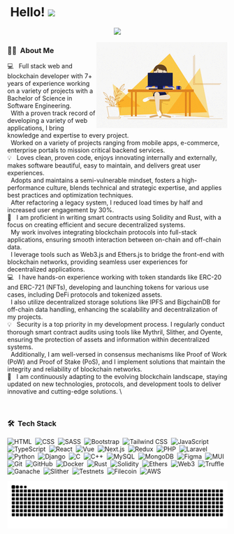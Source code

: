 # &nbsp;Hello! <img src="https://raw.githubusercontent.com/MartinHeinz/MartinHeinz/master/wave.gif" height="21">

<p align="center">
  <img src="https://github-profile-trophy.vercel.app/?username=dragonsea0927&theme=gitdimmed&column=5" />
</p>

<img alt="Night Coding" src="/hello-github-large.gif" align="right"/>

### 👩‍💻 &nbsp;About Me


💻 &nbsp; Full stack web and blockchain developer with 7+ years of experience working on a variety of projects with a Bachelor of Science in Software Engineering. \
   &nbsp; With a proven track record of developing a variety of web applications, I bring knowledge and expertise to every project.\
   &nbsp; Worked on a variety of projects ranging from mobile apps, e-commerce, enterprise portals to mission critical backend services.\
💡 &nbsp; Loves clean, proven code, enjoys innovating internally and externally, makes software beautiful, easy to maintain, and delivers great user experiences. \
  &nbsp; Adopts and maintains a semi-vulnerable mindset, fosters a high-performance culture, blends technical and strategic expertise, and applies best practices and optimization techniques. \
  &nbsp; After refactoring a legacy system, I reduced load times by half and increased user engagement by 30%. \
🌱 &nbsp; I am proficient in writing smart contracts using Solidity and Rust, with a focus on creating efficient and secure decentralized systems. \
   &nbsp; My work involves integrating blockchain protocols into full-stack applications, ensuring smooth interaction between on-chain and off-chain data. \
   &nbsp; I leverage tools such as Web3.js and Ethers.js to bridge the front-end with blockchain networks, providing seamless user experiences for decentralized applications. \
💻 &nbsp; I have hands-on experience working with token standards like ERC-20 and ERC-721 (NFTs), developing and launching tokens for various use cases, including DeFi protocols and tokenized assets. \
   &nbsp; I also utilize decentralized storage solutions like IPFS and BigchainDB for off-chain data handling, enhancing the scalability and decentralization of my projects. \
💡 &nbsp; Security is a top priority in my development process. I regularly conduct thorough smart contract audits using tools like Mythril, Slither, and Oyente, ensuring the protection of assets and information within decentralized systems. \
   &nbsp; Additionally, I am well-versed in consensus mechanisms like Proof of Work (PoW) and Proof of Stake (PoS), and I implement solutions that maintain the integrity and reliability of blockchain networks. \
🌱 &nbsp; I am continuously adapting to the evolving blockchain landscape, staying updated on new technologies, protocols, and development tools to deliver innovative and cutting-edge solutions. \

<br/>

### 🛠 &nbsp;Tech Stack


![HTML](https://img.shields.io/badge/-HTML-05122A?style=for-the-badge&logo=HTML5)&nbsp;
![CSS](https://img.shields.io/badge/-CSS-05122A?style=for-the-badge&logo=CSS3&logoColor=1572B6)&nbsp;
![SASS](https://img.shields.io/badge/-SASS-05122A?style=for-the-badge&logo=sass&logoColor=CC6699)&nbsp;
![Bootstrap](https://img.shields.io/badge/-Bootstrap-05122A?style=for-the-badge&logo=bootstrap&logoColor=563D7C)&nbsp;
![Tailwind CSS](https://img.shields.io/badge/-TailwindCSS-05122A?style=for-the-badge&logo=tailwindCSS&logoColor=06B6D4)&nbsp;
![JavaScript](https://img.shields.io/badge/-JavaScript-05122A?style=for-the-badge&logo=javascript)&nbsp;
![TypeScript](https://img.shields.io/badge/-TypeScript-05122A?style=for-the-badge&logo=typescript)&nbsp;
![React](https://img.shields.io/badge/-React-05122A?style=for-the-badge&logo=react)&nbsp;
![Vue](https://img.shields.io/badge/-Vue-05122A?style=for-the-badge&logo=vue)&nbsp;
![Next.js](https://img.shields.io/badge/-Next.js-05122A?style=for-the-badge&logo=next.js)&nbsp;
![Redux](https://img.shields.io/badge/-Redux-05122A?style=for-the-badge&logo=redux&logoColor=764ABC)&nbsp;
![PHP](https://img.shields.io/badge/-PHP-05122A?style=for-the-badge&logo=php)&nbsp;
![Laravel](https://img.shields.io/badge/-Laravel-05122A?style=for-the-badge&logo=laravel)&nbsp;
![Python](https://img.shields.io/badge/-Python-05122A?style=for-the-badge&logo=python)&nbsp;
![Django](https://img.shields.io/badge/-Django-05122A?style=for-the-badge&logo=django)&nbsp;
![C](https://img.shields.io/badge/-C-05122A?style=for-the-badge&logo=c)&nbsp;
![C++](https://img.shields.io/badge/-C++-05122A?style=for-the-badge&logo=c++)&nbsp;
![MySQL](https://img.shields.io/badge/-MySQL-05122A?style=for-the-badge&logo=mysql)&nbsp;
![MongoDB](https://img.shields.io/badge/-MongoDB-05122A?style=for-the-badge&logo=mongodb)&nbsp;
![Figma](https://img.shields.io/badge/-Figma-05122A?style=for-the-badge&logo=figma)&nbsp;
![MUI](https://img.shields.io/badge/-MUI-05122A?style=for-the-badge&logo=mui&logoColor=007FFF)&nbsp;
![Git](https://img.shields.io/badge/-Git-05122A?style=for-the-badge&logo=git)&nbsp;
![GitHub](https://img.shields.io/badge/-GitHub-05122A?style=for-the-badge&logo=github)&nbsp;
![Docker](https://img.shields.io/badge/-Docker-05122A?style=for-the-badge&logo=docker)&nbsp;
![Rust](https://img.shields.io/badge/-Rust-05122A?style=for-the-badge&logo=rust)&nbsp;
![Solidity](https://img.shields.io/badge/-Solidity-05122A?style=for-the-badge&logo=solidity)&nbsp;
![Ethers](https://img.shields.io/badge/-Ethers-05122A?style=for-the-badge&logo=ethers)&nbsp;
![Web3](https://img.shields.io/badge/-Web3-05122A?style=for-the-badge&logo=web3)&nbsp;
![Truffle](https://img.shields.io/badge/-Truffle-05122A?style=for-the-badge&logo=truffle)&nbsp;
![Ganache](https://img.shields.io/badge/-Ganache-05122A?style=for-the-badge&logo=ganache)&nbsp;
![Slither](https://img.shields.io/badge/-Slither-05122A?style=for-the-badge&logo=slither)&nbsp;
![Testnets](https://img.shields.io/badge/-Testnets-05122A?style=for-the-badge&logo=testnets)&nbsp;
![Filecoin](https://img.shields.io/badge/-Filecoin-05122A?style=for-the-badge&logo=filecoin)&nbsp;
![AWS](https://img.shields.io/badge/-AWS-05122A?style=for-the-badge&logo=aws)&nbsp;




![snake gif](https://github.com/igdev116/igdev116/blob/output/github-contribution-grid-snake.svg)
